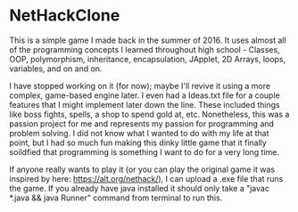 # NetHackClone

This is a simple game I made back in the summer of 2016. It uses almost all of the programming concepts I learned throughout high school - 
Classes, OOP, polymorphism, inheritance, encapsulation, JApplet, 2D Arrays, loops, variables, and on and on. 

I have stopped working on it (for now); maybe I'll revive it using a more complex, game-based engine later. I even had a Ideas.txt file for a couple features that I might implement later down the line. These included things like boss fights, spells, a shop to spend gold at, etc. 
Nonetheless, this was a passion project for me and represents my passion for programming and problem solving. I did not know what I wanted to do with my life at that point, but I had so much fun making this dinky little game that it finally soildfied that programming is something I want to do for a very long time. 

If anyone really wants to play it (or you can play the original game it was inspired by here: https://alt.org/nethack/), I can upload a .exe file that runs the game. If you already have java installed it should only take a "javac *.java && java Runner" command from terminal to run this.
